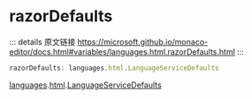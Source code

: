 # razorDefaults

<backTop />
        
::: details 原文链接
https://microsoft.github.io/monaco-editor/docs.html#variables/languages.html.razorDefaults.html
:::

```ts
razorDefaults: languages.html.LanguageServiceDefaults
```

[languages](/api/languages.md).[html](/api/languages/html.md).[LanguageServiceDefaults](/api/languages/html/LanguageServiceDefaults.md)